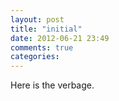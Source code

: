 ```yaml
---
layout: post
title: "initial"
date: 2012-06-21 23:49
comments: true
categories: 
---
```



Here is the verbage.
